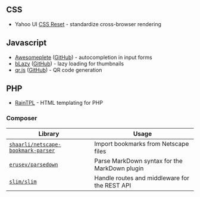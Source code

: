 ## CSS

- Yahoo UI [CSS Reset](http://yuilibrary.com/yui/docs/cssreset/) - standardize cross-browser rendering

## Javascript

- [Awesomeplete](https://leaverou.github.io/awesomplete/) ([GitHub](https://github.com/LeaVerou/awesomplete)) - autocompletion in input forms
- [bLazy](http://dinbror.dk/blazy/) ([GitHub](https://github.com/dinbror/blazy)) - lazy loading for thumbnails
- [qr.js](http://neocotic.com/qr.js/) ([GitHub](https://github.com/neocotic/qr.js)) - QR code generation

## PHP

- [RainTPL](https://github.com/rainphp/raintpl) - HTML templating for PHP

### Composer

Library | Usage
---|---
[`shaarli/netscape-bookmark-parser`](https://packagist.org/packages/shaarli/netscape-bookmark-parser) | Import bookmarks from Netscape files
[`erusev/parsedown`](https://packagist.org/packages/erusev/parsedown) | Parse MarkDown syntax for the MarkDown plugin
[`slim/slim`](https://packagist.org/packages/slim/slim) | Handle routes and middleware for the REST API
